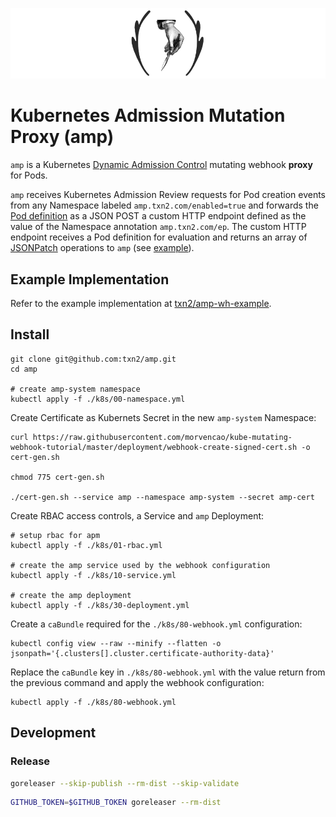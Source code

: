 ![amp logo](amp.png)

# Kubernetes Admission Mutation Proxy (amp)

`amp` is a Kubernetes [Dynamic Admission Control](https://kubernetes.io/docs/reference/access-authn-authz/extensible-admission-controllers/) mutating webhook **proxy** for Pods.

`amp` receives Kubernetes Admission Review requests for Pod creation events from any Namespace labeled `amp.txn2.com/enabled=true` and forwards the [Pod definition](https://kubernetes.io/docs/reference/generated/kubernetes-api/v1.18/#pod-v1-core) as a JSON POST a custom HTTP endpoint defined as the value of the Namespace annotation `amp.txn2.com/ep`.  The custom HTTP endpoint receives a Pod definition for evaluation and returns an array of [JSONPatch](http://jsonpatch.com/) operations to `amp` (see [example](https://github.com/txn2/amp-wh-example/blob/c58b545f9739b95a110ff22eac1ec6c47a4943a4/amp_wh_example.go#L113)).


## Example Implementation

Refer to the example implementation at [txn2/amp-wh-example](https://github.com/txn2/amp-wh-example).

## Install

```shell script
git clone git@github.com:txn2/amp.git
cd amp

# create amp-system namespace
kubectl apply -f ./k8s/00-namespace.yml
```

Create Certificate as Kubernets Secret in the new `amp-system` Namespace:

```shell script
curl https://raw.githubusercontent.com/morvencao/kube-mutating-webhook-tutorial/master/deployment/webhook-create-signed-cert.sh -o cert-gen.sh

chmod 775 cert-gen.sh

./cert-gen.sh --service amp --namespace amp-system --secret amp-cert
```

Create RBAC access controls, a Service and `amp` Deployment:
```shell script
# setup rbac for apm
kubectl apply -f ./k8s/01-rbac.yml

# create the amp service used by the webhook configuration
kubectl apply -f ./k8s/10-service.yml

# create the amp deployment
kubectl apply -f ./k8s/30-deployment.yml
```

Create a `caBundle` required for the `./k8s/80-webhook.yml` configuration:
```shell script
kubectl config view --raw --minify --flatten -o jsonpath='{.clusters[].cluster.certificate-authority-data}'
```

Replace the `caBundle` key in `./k8s/80-webhook.yml` with the value return from the previous command and apply the webhook configuration:

```shell script
kubectl apply -f ./k8s/80-webhook.yml
```

## Development

### Release
```bash
goreleaser --skip-publish --rm-dist --skip-validate
```

```bash
GITHUB_TOKEN=$GITHUB_TOKEN goreleaser --rm-dist
```
